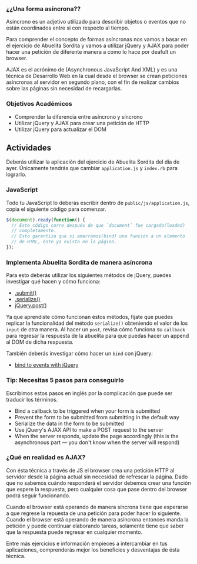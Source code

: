 ### ¿¿Una forma asíncrona??

Asíncrono es un adjetivo utilizado para describir objetos o eventos que no están coordinados entre si con respecto al tiempo.

Para comprender el concepto de formas asíncronas nos vamos a basar en el ejercicio de Abuelita Sordita y vamos a utilizar jQuery y AJAX para poder hacer una petición de diferente manera a como lo hace por deafult un browser.

AJAX es el acrónimo de (Asynchronous JavaScript And XML) y es una técnica de Desarrollo Web en la cual desde el browser se crean peticiones asíncronas al servidor en segundo plano, con el fin de realizar cambios sobre las páginas sin necesidad de recargarlas.

### Objetivos Académicos

- Comprender la diferencia entre asíncrono y síncrono
- Utilizar jQuery y AJAX para crear una petición de HTTP
- Utilizar jQuery para actualizar el DOM

## Actividades

Deberás utilizar la aplicación del ejercicio de Abuelita Sordita del día de ayer. Únicamente tendrás que cambiar `application.js` y `index.rb` para lograrlo.

### JavaScript

Todo tu JavaScript lo deberás escribir dentro de `public/js/application.js`, copia el siguiente código para comenzar.

```javascript
$(document).ready(function() {
  // Este código corre después de que `document` fue cargado(loaded)
  // completamente.
  // Esto garantiza que si amarramos(bind) una función a un elemento
  // de HTML, éste ya exista en la página.
});
```

### Implementa Abuelita Sordita de manera asíncrona

Para esto deberás utilizar los siguientes métodos de jQuery, puedes investigar qué hacen y cómo funciona:

- [.submit()](http://api.jquery.com/submit/)
- [.serialize()](http://api.jquery.com/serialize/)
- [jQuery.post()](http://api.jquery.com/jQuery.post/)

Ya que aprendiste cómo funcionan éstos métodos, fíjate que puedes replicar la funcionalidad del método `serialize()` obteniendo el valor de los `input` de otra manera.
Al hacer un `post`, revisa cómo funciona su `callback` para regresar la respuesta de la abuelita para que puedas hacer un append al DOM de dicha respuesta.

También deberás investigar cómo hacer un `bind` con jQuery:

- [bind to events with jQuery](http://api.jquery.com/on/)

### Tip: Necesitas 5 pasos para conseguirlo

Escribimos estos pasos en inglés por la complicación que puede ser traducir los términos.

- Bind a callback to be triggered when your form is submitted
- Prevent the form to be submitted from submitting in the default way
- Serialize the data in the form to be submitted
- Use jQuery's AJAX API to make a POST request to the server
- When the server responds, update the page accordingly (this is the asynchronous part — you don't know when the server will respond)

### ¿Qué en realidad es AJAX?

Con ésta técnica a través de JS el browser crea una petición HTTP al servidor desde la página actual sin necesidad de refrescar la página. Dado que no sabemos cuándo responderá el servidor debemos crear una función que espere la respuesta, pero cualquier cosa que pase dentro del browser podrá seguir funcionando.

Cuando el browser está operando de manera síncrona tiene que esperarse a que regrese la repuesta de una petición para poder hacer lo siguiente. Cuando el browser está operando de manera asíncrona entonces manda la petición y puede continuar elaborando tareas, solamente tiene que saber que la respuesta puede regresar en cualquier momento.

Entre más ejercicios e información empieces a intercambiar en tus aplicaciones, comprenderás mejor los beneficios y desventajas de ésta técnica.
